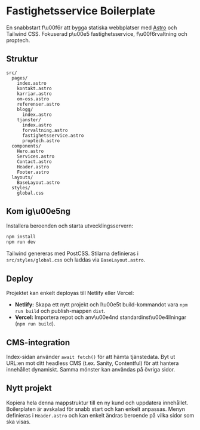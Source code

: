 # Fastighetsservice Boilerplate

En snabbstart f\u00f6r att bygga statiska webbplatser med [Astro](https://astro.build/) och Tailwind CSS. Fokuserad p\u00e5 fastighetsservice, f\u00f6rvaltning och proptech.

## Struktur

```
src/
  pages/
    index.astro
    kontakt.astro
    karriar.astro
    om-oss.astro
    referenser.astro
    blogg/
      index.astro
    tjanster/
      index.astro
      forvaltning.astro
      fastighetsservice.astro
      proptech.astro
  components/
    Hero.astro
    Services.astro
    Contact.astro
    Header.astro
    Footer.astro
  layouts/
    BaseLayout.astro
  styles/
    global.css
```

## Kom ig\u00e5ng

Installera beroenden och starta utvecklingsservern:

```bash
npm install
npm run dev

```

Tailwind genereras med PostCSS. Stilarna definieras i `src/styles/global.css` och laddas via `BaseLayout.astro`.
## Deploy

Projektet kan enkelt deployas till Netlify eller Vercel:

- **Netlify:** Skapa ett nytt projekt och l\u00e5t build-kommandot vara `npm run build` och publish-mappen `dist`.
- **Vercel:** Importera repot och anv\u00e4nd standardinst\u00e4llningar (`npm run build`).

## CMS-integration

Index-sidan använder `await fetch()` för att hämta tjänstedata. Byt ut URL:en mot ditt headless CMS (t.ex. Sanity, Contentful) för att hantera innehållet dynamiskt. Samma mönster kan användas på övriga sidor.

## Nytt projekt

Kopiera hela denna mappstruktur till en ny kund och uppdatera innehållet. Boilerplaten är avskalad för snabb start och kan enkelt anpassas. Menyn definieras i `Header.astro` och kan enkelt ändras beroende på vilka sidor som ska visas.
